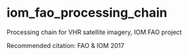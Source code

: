# iom_fao_processing_chain
Processing chain for VHR satellite imagery, IOM FAO project

Recommended citation: FAO & IOM 2017
